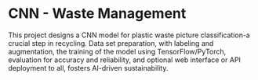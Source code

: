# CNN - Waste Management
This project designs a CNN model for plastic waste picture classification-a crucial step in recycling. Data set preparation, with labeling and augmentation, the training of the model using TensorFlow/PyTorch, evaluation for accuracy and reliability, and optional web interface or API deployment to all, fosters AI-driven sustainability.
